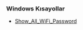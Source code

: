 ### Windows Kısayollar
 - [Show_All_WiFi_Password](https://www.youtube.com/watch?v=xVtH-nTZu0A "Show_All_WiFi_Password")